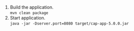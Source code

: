 1. Build the application.  
`mvn clean package`
2. Start application.  
`java -jar -Dserver.port=8080 target/cap-app-5.0.0.jar`